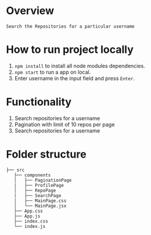 # Overview

    Search the Repositories for a particular username

# How to run project locally

1. <code>npm install</code> to install all node modules dependencies.
2. <code>npm start</code> to run a app on local.
3. Enter username in the input field and press `Enter`.

# Functionality

1. Search repositories for a username
1. Pagination with limit of 10 repos per page
1. Search repositories for a username

# Folder structure

```
├── src
   ├── components
   │   ├── PaginationPage
   |   ├── ProfilePage
   │   ├── RepoPage
   |   ├── SearchPage
   |   ├── MainPage.css
   │   └── MainPage.jsx
   ├── App.css
   ├── App.js
   ├── index.css
   └── index.js

```

